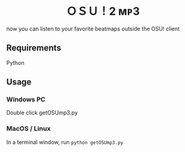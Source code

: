 <h1 align="center">
ＯＳＵ！2 ᴍᴘ3
</h1>
now you can listen to your favorite beatmaps outside the OSU! client

## Requirements 
Python

## Usage
### Windows PC
Double click getOSUmp3.py 

### MacOS / Linux
In a terminal window, run `python getOSUmp3.py`
